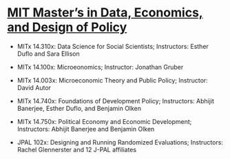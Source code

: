 # [MIT Master’s in Data, Economics, and Design of Policy](https://economics.mit.edu/academic-programs/masters-programs/masters-data-economics-and-design-policy-dedp)

- MITx 14.310x: Data Science for Social Scientists;
Instructors: Esther Duflo and Sara Ellison

- MITx 14.100x: Microeonomics;
Instructor: Jonathan Gruber

- MITx 14.003x: Microeconomic Theory and Public Policy;
Instructor: David Autor

- MITx 14.740x: Foundations of Development Policy;
Instructors: Abhijit Banerjee, Esther Duflo, and Benjamin Olken

- MITx 14.750x: Political Economy and Economic Development; 
Instructors: Abhijit Banerjee and Benjamin Olken

- JPAL 102x: Designing and Running Randomized Evaluations;
Instructors: Rachel Glennerster and 12 J-PAL affiliates




